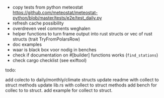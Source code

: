 * copy tests from python meteostat https://github.com/meteostat/meteostat-python/blob/master/tests/e2e/test_daily.py
* refresh cache possibility
* overdreven veel comments weghalen
* helper functions to turn frame output into rust structs or vec of rust structs (trait TryFromPolarsRow)
* doc examples
* waar is black box voor nodig in benches
* check if documentation on #[builder] functions works (`find_stations`)
* check cargo checklist (see exiftool)


todo:

add colecto to daily/monthly/climate structs
update readme with collect to struct methods
update lib.rs with collect to struct methods
add bench for collec to to struct.
add example for collect to struct.